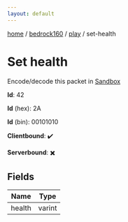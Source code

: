 ```yaml
---
layout: default
---
```


[home](/)  /  [bedrock160](/protocol/bedrock160)  /  [play](/protocol/bedrock160/play)  /  set-health

# Set health

Encode/decode this packet in [Sandbox](../../../sandbox/bedrock160#Play.SetHealth)

**Id**: 42

**Id** (hex): 2A

**Id** (bin): 00101010

**Clientbound**: ✔️

**Serverbound**: ✖️

## Fields

Name | Type
---|---
health | varint
